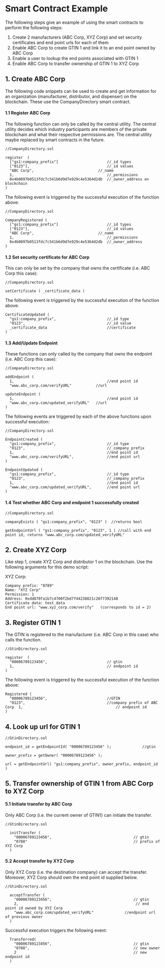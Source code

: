 # Smart Contract Example
The following steps give an example of using the smart contracts to perform the following steps:
1. Create 2 manufacturers (ABC Corp, XYZ Corp) and set security certificates and end point urls for each of them
2. Enable ABC Corp to create GTIN 1 and link it to an end point owned by ABC Corp
3. Enable a user to lookup the end points associated with GTIN 1
4. Enable ABC Corp to transfer ownership of GTIN 1 to XYZ Corp

## 1. Create ABC Corp

The following code snippets can be used to create and get information for an organization (manufacturer, distributor, and dispenser) on the blockchain. These use the CompanyDirectory smart contract.

#### 1.1 Register ABC Corp

The following function can only be called by the central utility. The central utility decides which industry participants are members of the private blockchain and what their respective permissions are. The central utility maybe replaced by smart contracts in the future.

```
//CompanyDirectory.sol

register  (
  ["gs1:company_prefix"]                      //_id types
  ["0123"],                                   //_id values
  "ABC Corp",                             //_name
  1,                                          //_permissions
  0x4b0897b0513fdc7c541b6d9d7e929c4e5364d2db  //_owner_address on blockchain
)
```
The following event is triggered by the successful execution of the function above:

```
//CompanyDirectory.sol

CompanyRegistered (
  ["gs1:company_prefix"]                      //_id types
  ["0123"],                                   //_id values
  "ABC Corp",                             //_name
  1,                                          //_permissions
  0x4b0897b0513fdc7c541b6d9d7e929c4e5364d2db  //_owner_address
)
```
#### 1.2 Set security certificate for ABC Corp

This can only be set by the company that owns the certificate (i.e. ABC Corp this case):
```
//CompanyDirectory.sol

setCertificate ( _certificate_data )
```
The following event is triggered by the successful execution of the function above:

```
CertificateUpdated (
  "gs1:company_prefix",                       //_id type
  "0123",                                     //_id value
  _certificate_data                           //certificate
)
```

#### 1.3 Add/Update Endpoint
These functions can only called by the company that owns the endpoint (i.e. ABC Corp this case):
```
//CompanyDirectory.sol

addEndpoint (
  1,                                          //end point id
  "www.abc_corp.com/verifyURL"           //url

updateEndpoint (
  1,                                          //end point id
  "www.abc_corp.com/updated_verifyURL"   //url
)
```
The following events are triggered by each of the above functions upon successful execution:

```
//CompanyDirectory.sol

EndpointCreated (
  "gs1:company_prefix",                       //_id type
  "0123",                                     //_company_prefix
  1,                                          //end point id
  "www.abc_corp.com/verifyURL",               //end point url
)

EndpointUpdated (
  "gs1:company_prefix",                       //_id type
  "0123",                                     //_company_prefix
  1,                                          //end point id
  "www.abc_corp.com/updated_verifyURL",       //end point url
)
```

#### 1.4 Test whether ABC Corp and endpoint 1 successfully created

```
//CompanyDirectory.sol

companyExists ( "gs1:company_prefix", "0123" )  //returns bool

getEndpointUrl ( "gs1:company_prefix", "0123", 1 ) //call with end point id, returns "www.abc_corp.com/updated_verifyURL"

```

## 2. Create XYZ Corp

Like step 1, create XYZ Corp and distributor 1 on the blockchain. Use the following arguments for this demo script:

XYZ Corp:

```
Company prefix: "0789"
Name: "XYZ Corp"
Permission: 1
Address: 0xdd870fa1b7c4700f2bd7f44238821c26f7392148
Certificate data: test_data
End point url: "www.xyz_corp.com/verify"   (corresponds to id = 2)
```

## 3. Register GTIN 1

The GTIN is registered to the manufacturer (i.e. ABC Corp in this case) who calls the function.

```
//GtinDirectory.sol

register  (
  "00006789123456",                           // gtin
  1,                                          // endpoint id
)
```
The following event is triggered by the successful execution of the function above:

```
Registered (
  "00006789123456",                           //GTIN
  "0123",                                     //company prefix of ABC Corp  1,                                          // endpoint id
)
```

## 4. Look up url for GTIN 1

```
//GtinDirectory.sol

endpoint_id = getEndpointId( "00006789123456" );              //gtin

owner_prefix = getOwner( "00006789123456" );

url = getEndpointUrl( "gs1:company_prefix", owner_prefix, endpoint_id )

```

## 5. Transfer ownership of GTIN 1 from ABC Corp to XYZ Corp

#### 5.1 Initiate transfer by ABC Corp

Only ABC Corp (i.e. the current owner of GTIN1) can initiate the transfer.

```
//GtinDirectory.sol

  initTransfer (
    "00006789123456",                                     // gtin
    "0788"                                                // prefix of XYZ Corp
  )
```

#### 5.2 Accept transfer by XYZ Corp

Only XYZ Corp (i.e. the destination company) can accept the transfer. Moreover, XYZ Corp should own the end point id supplied below.

```
//GtinDirectory.sol

  acceptTransfer (
    "00006789123456",                                     // gtin
    2,                                                     // end point id owned by XYZ Corp
    "www.abc_corp.com/updated_verifyURL"              //endpoint url of previous owner
  )
```

Successful execution triggers the following event:

```
  Transferred(
    "00006789123456",                                     // gtin
    "0788",                                               // new owner
    2                                                     // new endpoint id
  )
```
